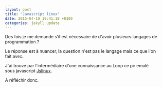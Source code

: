 ```yaml
---
layout: post
title: "Javascript linux"
date: 2015-04-10 19:41:18 +0100
categories: jekyll update
---
```


Des fois je me demande s'il est nécessaire de d'avoir plusieurs langages de programmation ?

Le réponse est à nuancer, la question n'est pas le langage mais ce que l'on fait avec.

J'ai trouvé par l'intermédiaire d'une connaissance au Loop ce pc emulé sous javascript [Jslinux](http://bellard.org/jslinux/).

A réfléchir donc.
